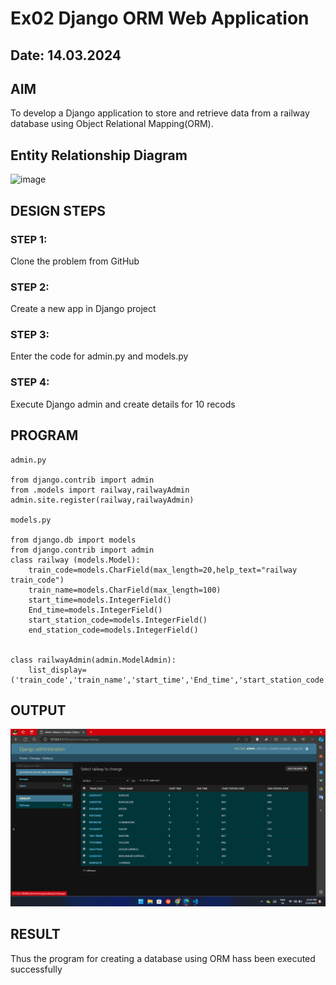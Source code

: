 # Ex02 Django ORM Web Application
## Date: 14.03.2024

## AIM
To develop a Django application to store and retrieve data from a railway database using Object Relational Mapping(ORM).

## Entity Relationship Diagram

![image](https://github.com/KISHORE7812883161/ORM/assets/142528124/2c493418-6d7c-4fba-8a2e-b371e813e588)

## DESIGN STEPS

### STEP 1:
Clone the problem from GitHub

### STEP 2:
Create a new app in Django project

### STEP 3:
Enter the code for admin.py and models.py

### STEP 4:
Execute Django admin and create details for 10 recods

## PROGRAM
```
admin.py

from django.contrib import admin
from .models import railway,railwayAdmin
admin.site.register(railway,railwayAdmin)

models.py

from django.db import models
from django.contrib import admin
class railway (models.Model):
    train_code=models.CharField(max_length=20,help_text="railway train_code")
    train_name=models.CharField(max_length=100)
    start_time=models.IntegerField()
    End_time=models.IntegerField()
    start_station_code=models.IntegerField()
    end_station_code=models.IntegerField()
    
 
class railwayAdmin(admin.ModelAdmin):
    list_display=('train_code','train_name','start_time','End_time','start_station_code','end_station_code',)

```

## OUTPUT

![alt text](<Screenshot 2024-03-14 231413.png>)


## RESULT
Thus the program for creating a database using ORM hass been executed successfully
